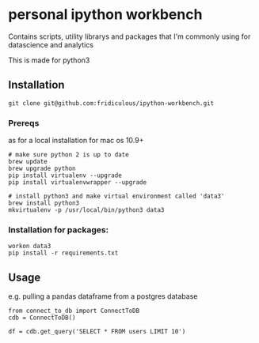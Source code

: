 personal ipython workbench
=========

Contains scripts, utility librarys and packages that I'm commonly using for datascience and analytics

This is made for python3


## Installation

```
git clone git@github.com:fridiculous/ipython-workbench.git
```

### Prereqs

as for a local installation for mac os 10.9+

```
# make sure python 2 is up to date
brew update
brew upgrade python
pip install virtualenv --upgrade
pip install virtualenvwrapper --upgrade
```

```
# install python3 and make virtual environment called 'data3'
brew install python3
mkvirtualenv -p /usr/local/bin/python3 data3
```

### Installation for packages:

```
workon data3
pip install -r requirements.txt
```


## Usage


e.g. pulling a pandas dataframe from a postgres database

```
from connect_to_db import ConnectToDB
cdb = ConnectToDB()

df = cdb.get_query('SELECT * FROM users LIMIT 10')
```

